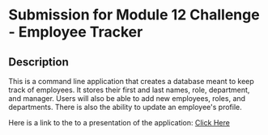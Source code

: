 
# Submission for Module 12 Challenge - Employee Tracker

## Description

This is a command line application that creates a database meant to keep track of employees. It stores their first and last names, role, department, and manager. Users will also be able to add new employees, roles, and departments. There is also the ability to update an employee's profile.

Here is a link to the to a presentation of the application: [Click Here](https://drive.google.com/file/d/1ptnoWxFKztaZpKgPFHa-FiCInnqGNS0A/view?usp=sharing)

